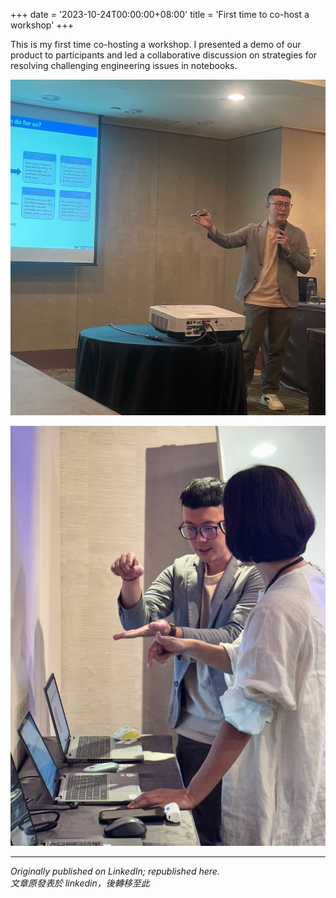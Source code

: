 +++
date = '2023-10-24T00:00:00+08:00'
title = 'First time to co-host a workshop'
+++

This is my first time co-hosting a workshop. I presented a demo of our product to participants and led a collaborative discussion on strategies for resolving challenging engineering issues in notebooks.

![pic2](pic2.jpeg "Presented a demo of a product that my team had been developing for a year")

![pic1](pic1.jpeg "Explained features of the product")

---
*Originally published on LinkedIn; republished here.* <br>
*文章原發表於 linkedin，後轉移至此*
